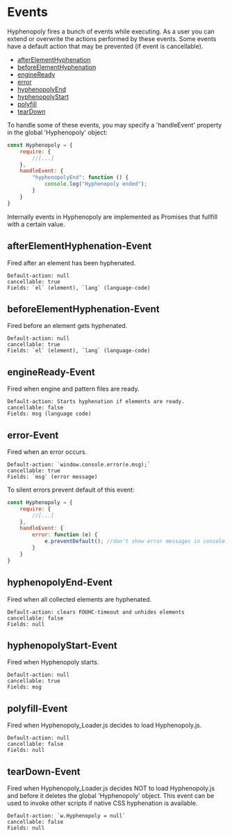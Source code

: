 # Events
Hyphenopoly fires a bunch of events while executing. As a user you can extend or overwrite the actions performed by these events.
Some events have a default action that may be prevented (if event is cancellable).

*   [afterElementHyphenation](#afterelementhyphenation-event)
*   [beforeElementHyphenation](#beforeelementhyphenation-event)
*   [engineReady](#engineready-event)
*   [error](#error-event)
*   [hyphenopolyEnd](#hyphenopolyend-event)
*   [hyphenopolyStart](#hyphenopolystart-event)
*   [polyfill](#polyfill-event)
*   [tearDown](#teardown-event)

To handle some of these events, you may specify a 'handleEvent' property in the global 'Hyphenopoly' object:

````javascript
const Hyphenopoly = {
    require: {
        //[...]
    },
    handleEvent: {
        "hyphenopolyEnd": function () {
            console.log("Hyphenopoly ended");
        }
    }
}
````

Internally events in Hyphenopoly are implemented as Promises that fullfill with a certain value.

## afterElementHyphenation-Event
Fired after an element has been hyphenated.

````
Default-action: null
cancellable: true
Fields: `el` (element), `lang` (language-code)
````

## beforeElementHyphenation-Event
Fired before an element gets hyphenated.

````
Default-action: null
cancellable: true
Fields: `el` (element), `lang` (language-code)
````

## engineReady-Event
Fired when engine and pattern files are ready.

````
Default-action: Starts hyphenation if elements are ready.
cancellable: false
Fields: msg (language code)
````

## error-Event
Fired when an error occurs.

````
Default-action: `window.console.error(e.msg);`
cancellable: true
Fields: `msg` (error message)
````

To silent errors prevent default of this event:

````javascript
const Hyphenopoly = {
    require: {
        //[...]
    },
    handleEvent: {
        error: function (e) {
            e.preventDefault(); //don't show error messages in console
        }
    }
}
````
## hyphenopolyEnd-Event
Fired when all collected elements are hyphenated.

````
Default-action: clears FOUHC-timeout and unhides elements
cancellable: false
Fields: null
````

## hyphenopolyStart-Event
Fired when Hyphenopoly starts.

````
Default-action: null
cancellable: true
Fields: msg
````

## polyfill-Event
Fired when Hyphenopoly_Loader.js decides to load Hyphenopoly.js.

````
Default-action: null
cancellable: false
Fields: null
````

## tearDown-Event
Fired when Hyphenopoly_Loader.js decides NOT to load Hyphenopoly.js and before it deletes the global 'Hyphenopoly' object. This event can be used to invoke other scripts if native CSS hyphenation is available.

````
Default-action: `w.Hyphenopoly = null`
cancellable: false
Fields: null
````
